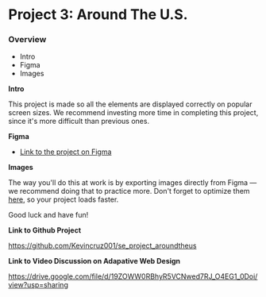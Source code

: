 # Project 3: Around The U.S.

### Overview

- Intro
- Figma
- Images

**Intro**

This project is made so all the elements are displayed correctly on popular screen sizes. We recommend investing more time in completing this project, since it's more difficult than previous ones.

**Figma**

- [Link to the project on Figma](https://www.figma.com/file/ii4xxsJ0ghevUOcssTlHZv/Sprint-3%3A-Around-the-US?node-id=0%3A1)

**Images**

The way you'll do this at work is by exporting images directly from Figma — we recommend doing that to practice more. Don't forget to optimize them [here](https://tinypng.com/), so your project loads faster.

Good luck and have fun!

**Link to Github Project**

https://github.com/Kevincruz001/se_project_aroundtheus

**Link to Video Discussion on Adapative Web Design**

https://drive.google.com/file/d/19ZOWW0RBhyR5VCNwed7RJ_O4EG1_0Doi/view?usp=sharing
